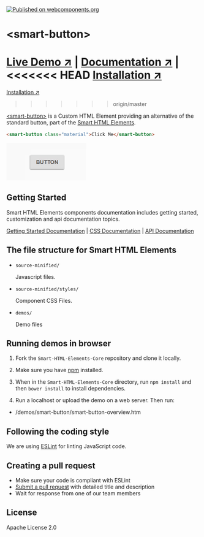 [![Published on webcomponents.org](https://img.shields.io/badge/webcomponents.org-published-blue.svg)](https://www.webcomponents.org/element/htmlelements/smart-button)

# &lt;smart-button&gt;

[Live Demo ↗](https://htmlelements.com/demos/button/)
|
[Documentation ↗](https://www.htmlelements.com/docs/)
|
<<<<<<< HEAD
[Installation ↗](https://www.npmjs.com/package/@smarthtmlelements/smart-core)
=======
[Installation ↗](https://www.npmjs.com/package/@smarthtmlelements/smarthtmlelements-core)
>>>>>>> origin/master

[&lt;smart-button&gt;](http://htmlelements.com/demos/button/) is a Custom HTML Element providing an alternative of the standard button, part of the [Smart HTML Elements](https://htmlelements.com/).

<!--
```
<custom-element-demo>
  <template>
    <script src="../webcomponentsjs/webcomponents-lite.js"></script>
<<<<<<< HEAD
    <script src="../smart-core/source/smart.element.js"></script>
    <script src="../smart-core/source/smart.button.js"></script>
    <link rel="stylesheet" href="../smart-core/source/styles/smart.base.css" type="text/css" />
    <link rel="stylesheet" href="../smart-core/source/styles/smart.material.css" type="text/css" />
=======
    <script src="../smart-core/source-minified/native-shim.js"></script>
    <script src="../smart-core/source-minified/smart.element-polyfills.js"></script>
    <script src="../smart-core/source-minified/smart.element.js"></script>
    <script src="../smart-core/source-minified/smart.button.js"></script>
    <link rel="stylesheet" href="../smart-core/source-minified/styles/smart.base.css" type="text/css" />
    <link rel="stylesheet" href="../smart-core/source-minified/styles/smart.material.css" type="text/css" />
>>>>>>> origin/master
     <next-code-block></next-code-block>
  </template>
</custom-element-demo>
```
-->
```html
<smart-button class="material">Click Me</smart-button>
```

[<img src="https://raw.githubusercontent.com/htmlelements/smart-button/master/smart-button.gif" alt="Screenshot of smart-button, using the Material theme">](http://htmlelements.com/demos/button)

## Getting Started

Smart HTML Elements components documentation includes getting started, customization and api documentation topics.

[Getting Started Documentation](https://www.htmlelements.com/docs/button/)
|
[CSS Documentation](https://www.htmlelements.com/docs/button-css/)
|
[API Documentation](https://www.htmlelements.com/docs/button-api/)


## The file structure for Smart HTML Elements

- `source-minified/`

  Javascript files.

- `source-minified/styles/`

  Component CSS Files.

- `demos/`

  Demo files

## Running demos in browser

1. Fork the `Smart-HTML-Elements-Core` repository and clone it locally.

1. Make sure you have [npm](https://www.npmjs.com/) installed.

1. When in the `Smart-HTML-Elements-Core` directory, run `npm install` and then `bower install` to install dependencies.

1. Run a localhost or upload the demo on a web server. Then run:

  - /demos/smart-button/smart-button-overview.htm


## Following the coding style

We are using [ESLint](http://eslint.org/) for linting JavaScript code. 

## Creating a pull request

  - Make sure your code is compliant with ESLint
  - [Submit a pull request](https://www.digitalocean.com/community/tutorials/how-to-create-a-pull-request-on-github) with detailed title and description
  - Wait for response from one of our team members


## License

Apache License 2.0

